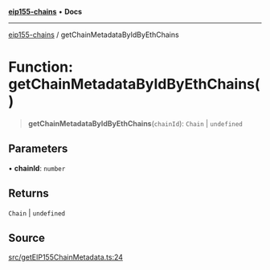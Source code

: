 [**eip155-chains**](../README.md) • **Docs**

***

[eip155-chains](../globals.md) / getChainMetadataByIdByEthChains

# Function: getChainMetadataByIdByEthChains()

> **getChainMetadataByIdByEthChains**(`chainId`): `Chain` \| `undefined`

## Parameters

• **chainId**: `number`

## Returns

`Chain` \| `undefined`

## Source

[src/getEIP155ChainMetadata.ts:24](https://github.com/ivanzzeth/eip155-chains/blob/16a26afaa05f032515c0b536c027c572cc678b10/src/getEIP155ChainMetadata.ts#L24)
